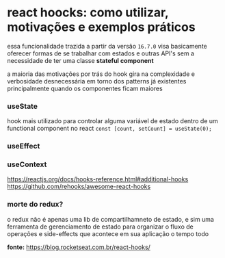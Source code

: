 # react hoocks: como utilizar, motivações e exemplos práticos

essa funcionalidade trazida a partir da versão ```16.7.0``` visa basicamente oferecer formas de se trabalhar com estados e outras API's sem a necessidade de ter uma classe **stateful component**

a maioria das motivações por trás do hook gira na complexidade e verbosidade desnecessária em torno dos patterns já existentes principalmente quando os componentes ficam maiores

### useState
hook mais utilizado para controlar alguma variável de estado dentro de um functional component no react
```const [count, setCount] = useState(0);```

### useEffect 

### useContext

https://reactjs.org/docs/hooks-reference.html#additional-hooks
https://github.com/rehooks/awesome-react-hooks

### morte do redux?
o redux não é apenas uma lib de compartilhamneto de estado, e sim uma ferramenta de gerenciamento de estado para organizar o fluxo de operações e side-effects que acontece em sua aplicação o tempo todo

**fonte:** https://blog.rocketseat.com.br/react-hooks/